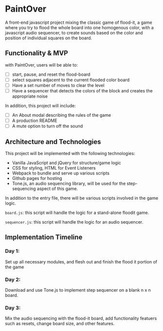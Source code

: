 # PaintOver

A front-end javascript project mixing the classic game of flood-it, a game where you try to flood the whole board into one homogenous color, with a javascript audio sequencer, to create sounds based on the color and position of individual squares on the board.

## Functionality & MVP

with PaintOver, users will be able to:

- [ ] start, pause, and reset the flood-board
- [ ] select squares adjacent to the current flooded color board
- [ ] Have a set number of moves to clear the level
- [ ] Have a sequencer that detects the colors of the block and creates the appropriate noise

In addition, this project will include:
- [ ] An About modal describing the rules of the game
- [ ] A production README
- [ ] A mute option to turn off the sound

## Architecture and Technologies

This project will be implemented with the following technologies:

- Vanilla JavaScript and jQuery for structure/game logic
- CSS for styling, HTML for Event Listeners
- Webpack to bundle and serve up various scripts
- Github pages for hosting
- Tone.js, an audio sequencing library, will be used for the step-sequencing aspect of this game.

In addition to the entry file, there will be various scripts involved in the game logic.

`board.js`: this script will handle the logic for a stand-alone floodit game.

`sequencer.js`: this script will handle the logic for an audio sequencer.

## Implementation Timeline

### Day 1:
Set up all necessary modules, and flesh out and finish the flood it portion of the game

### Day 2:
Download and use Tone.js to implement step sequencer on a blank n x n board.

### Day 3:
Mix the audio sequencing with the flood-it board, add functionality featuers such as resets, change board size, and other features.
